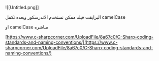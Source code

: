 ![[Untitled.png]]

البرايفت فيلد ممكن نستخدم الاندرسكور وبعده نكمل camelCase

او camelCase مباشره


[https://www.c-sharpcorner.com/UploadFile/8a67c0/C-Sharp-coding-standards-and-naming-conventions/](https://www.c-sharpcorner.com/UploadFile/8a67c0/C-Sharp-coding-standards-and-naming-conventions/)
